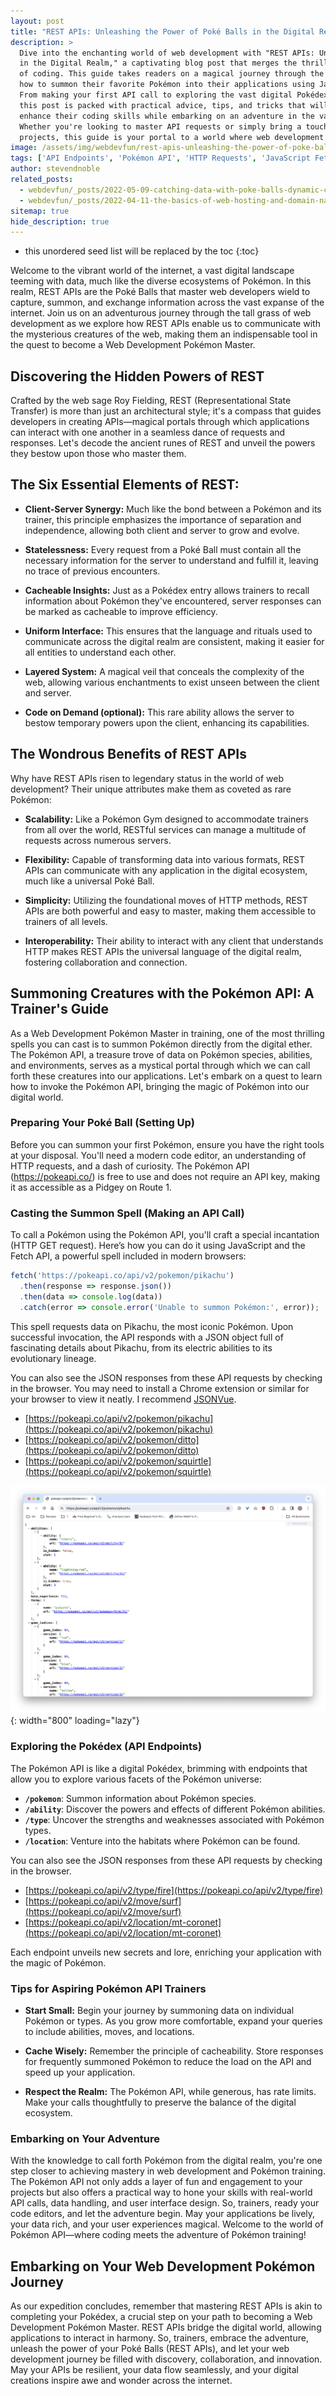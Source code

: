 ```yaml
---
layout: post
title: "REST APIs: Unleashing the Power of Poké Balls in the Digital Realm"
description: >
  Dive into the enchanting world of web development with "REST APIs: Unleashing the Power of Poké Balls
  in the Digital Realm," a captivating blog post that merges the thrill of Pokémon training with the art
  of coding. This guide takes readers on a magical journey through the Pokémon API, teaching them
  how to summon their favorite Pokémon into their applications using JavaScript and the Fetch API.
  From making your first API call to exploring the vast digital Pokédex provided by the Pokémon API,
  this post is packed with practical advice, tips, and tricks that will help budding developers
  enhance their coding skills while embarking on an adventure in the vast universe of Pokémon.
  Whether you're looking to master API requests or simply bring a touch of Pokémon magic to your
  projects, this guide is your portal to a world where web development meets Pokémon mastery.
image: /assets/img/webdevfun/rest-apis-unleashing-the-power-of-poke-balls-in-the-digital-realm.jpg
tags: ['API Endpoints', 'Pokémon API', 'HTTP Requests', 'JavaScript Fetch API', 'API Calls']
author: stevendnoble
related_posts:
  - webdevfun/_posts/2022-05-09-catching-data-with-poke-balls-dynamic-content-with-html-templating-and-the-pokeapi.md
  - webdevfun/_posts/2022-04-11-the-basics-of-web-hosting-and-domain-names.md
sitemap: true
hide_description: true
---
```


* this unordered seed list will be replaced by the toc
{:toc}

Welcome to the vibrant world of the internet, a vast digital landscape teeming with data, much like the diverse ecosystems of Pokémon. In this realm, REST APIs are the Poké Balls that master web developers wield to capture, summon, and exchange information across the vast expanse of the internet. Join us on an adventurous journey through the tall grass of web development as we explore how REST APIs enable us to communicate with the mysterious creatures of the web, making them an indispensable tool in the quest to become a Web Development Pokémon Master.

## Discovering the Hidden Powers of REST

Crafted by the web sage Roy Fielding, REST (Representational State Transfer) is more than just an architectural style; it's a compass that guides developers in creating APIs—magical portals through which applications can interact with one another in a seamless dance of requests and responses. Let's decode the ancient runes of REST and unveil the powers they bestow upon those who master them.

## The Six Essential Elements of REST:

* **Client-Server Synergy:** Much like the bond between a Pokémon and its trainer, this principle emphasizes the importance of separation and independence, allowing both client and server to grow and evolve.

* **Statelessness:** Every request from a Poké Ball must contain all the necessary information for the server to understand and fulfill it, leaving no trace of previous encounters.

* **Cacheable Insights:** Just as a Pokédex entry allows trainers to recall information about Pokémon they've encountered, server responses can be marked as cacheable to improve efficiency.

* **Uniform Interface:** This ensures that the language and rituals used to communicate across the digital realm are consistent, making it easier for all entities to understand each other.

* **Layered System:** A magical veil that conceals the complexity of the web, allowing various enchantments to exist unseen between the client and server.

* **Code on Demand (optional):** This rare ability allows the server to bestow temporary powers upon the client, enhancing its capabilities.

## The Wondrous Benefits of REST APIs

Why have REST APIs risen to legendary status in the world of web development? Their unique attributes make them as coveted as rare Pokémon:

* **Scalability:** Like a Pokémon Gym designed to accommodate trainers from all over the world, RESTful services can manage a multitude of requests across numerous servers.

* **Flexibility:** Capable of transforming data into various formats, REST APIs can communicate with any application in the digital ecosystem, much like a universal Poké Ball.

* **Simplicity:** Utilizing the foundational moves of HTTP methods, REST APIs are both powerful and easy to master, making them accessible to trainers of all levels.

* **Interoperability:** Their ability to interact with any client that understands HTTP makes REST APIs the universal language of the digital realm, fostering collaboration and connection.

## Summoning Creatures with the Pokémon API: A Trainer's Guide

As a Web Development Pokémon Master in training, one of the most thrilling spells you can cast is to summon Pokémon directly from the digital ether. The Pokémon API, a treasure trove of data on Pokémon species, abilities, and environments, serves as a mystical portal through which we can call forth these creatures into our applications. Let's embark on a quest to learn how to invoke the Pokémon API, bringing the magic of Pokémon into our digital world.

### Preparing Your Poké Ball (Setting Up)

Before you can summon your first Pokémon, ensure you have the right tools at your disposal. You'll need a modern code editor, an understanding of HTTP requests, and a dash of curiosity. The Pokémon API (https://pokeapi.co/) is free to use and does not require an API key, making it as accessible as a Pidgey on Route 1.

### Casting the Summon Spell (Making an API Call)

To call a Pokémon using the Pokémon API, you'll craft a special incantation (HTTP GET request). Here’s how you can do it using JavaScript and the Fetch API, a powerful spell included in modern browsers:

~~~javascript
fetch('https://pokeapi.co/api/v2/pokemon/pikachu')
  .then(response => response.json())
  .then(data => console.log(data))
  .catch(error => console.error('Unable to summon Pokémon:', error));
~~~

This spell requests data on Pikachu, the most iconic Pokémon. Upon successful invocation, the API responds with a JSON object full of fascinating details about Pikachu, from its electric abilities to its evolutionary lineage.

You can also see the JSON responses from these API requests by checking in the browser. You may need to install a Chrome extension or similar for your browser to view it neatly. I recommend [JSONVue](https://chromewebstore.google.com/detail/jsonvue/chklaanhfefbnpoihckbnefhakgolnmc).

* [https://pokeapi.co/api/v2/pokemon/pikachu](https://pokeapi.co/api/v2/pokemon/pikachu)
* [https://pokeapi.co/api/v2/pokemon/ditto](https://pokeapi.co/api/v2/pokemon/ditto)
* [https://pokeapi.co/api/v2/pokemon/squirtle](https://pokeapi.co/api/v2/pokemon/squirtle)

![PokeAPI Results for Pikachu](/assets/img/webdevfun/pokemon/pikachu.png){: width="800" loading="lazy"}

### Exploring the Pokédex (API Endpoints)

The Pokémon API is like a digital Pokédex, brimming with endpoints that allow you to explore various facets of the Pokémon universe:

* **`/pokemon`**: Summon information about Pokémon species.
* **`/ability`**: Discover the powers and effects of different Pokémon abilities.
* **`/type`**: Uncover the strengths and weaknesses associated with Pokémon types.
* **`/location`**: Venture into the habitats where Pokémon can be found.

You can also see the JSON responses from these API requests by checking in the browser.

* [https://pokeapi.co/api/v2/type/fire](https://pokeapi.co/api/v2/type/fire)
* [https://pokeapi.co/api/v2/move/surf](https://pokeapi.co/api/v2/move/surf)
* [https://pokeapi.co/api/v2/location/mt-coronet](https://pokeapi.co/api/v2/location/mt-coronet)

Each endpoint unveils new secrets and lore, enriching your application with the magic of Pokémon.

### Tips for Aspiring Pokémon API Trainers

* **Start Small:** Begin your journey by summoning data on individual Pokémon or types. As you grow more comfortable, expand your queries to include abilities, moves, and locations.

* **Cache Wisely:** Remember the principle of cacheability. Store responses for frequently summoned Pokémon to reduce the load on the API and speed up your application.

* **Respect the Realm:** The Pokémon API, while generous, has rate limits. Make your calls thoughtfully to preserve the balance of the digital ecosystem.

### Embarking on Your Adventure

With the knowledge to call forth Pokémon from the digital realm, you're one step closer to achieving mastery in web development and Pokémon training. The Pokémon API not only adds a layer of fun and engagement to your projects but also offers a practical way to hone your skills with real-world API calls, data handling, and user interface design. So, trainers, ready your code editors, and let the adventure begin. May your applications be lively, your data rich, and your user experiences magical. Welcome to the world of Pokémon API—where coding meets the adventure of Pokémon training!

## Embarking on Your Web Development Pokémon Journey
As our expedition concludes, remember that mastering REST APIs is akin to completing your Pokédex, a crucial step on your path to becoming a Web Development Pokémon Master. REST APIs bridge the digital world, allowing applications to interact in harmony. So, trainers, embrace the adventure, unleash the power of your Poké Balls (REST APIs), and let your web development journey be filled with discovery, collaboration, and innovation. May your APIs be resilient, your data flow seamlessly, and your digital creations inspire awe and wonder across the internet.